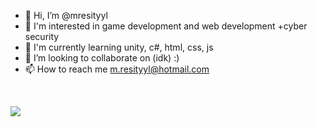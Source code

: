 - 👋 Hi, I’m @mresityyl
- 👀 I'm interested in game development and web development +cyber security
- 🌱 I'm currently learning unity, c#, html, css, js
- 💞️ I’m looking to collaborate on (idk) :)
- 📫 How to reach me m.resityyl@hotmail.com 

<br>

![](https://media1.giphy.com/media/26u4nJPf0JtQPdStq/giphy.gif?cid=790b7611b5bbde662b3c4eba215cb7793d1fc34637b1d994&rid=giphy.gif&ct=g)

<!---
m-resityyl/m-resityyl is a ✨ special ✨ repository because its `README.md` (this file) appears on your GitHub profile.
You can click the Preview link to take a look at your changes.
--->
